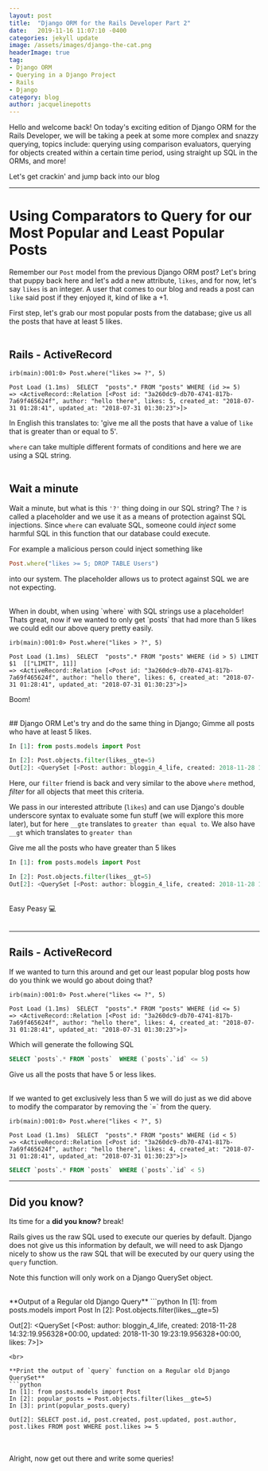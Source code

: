 ```yaml
---
layout: post
title:  "Django ORM for the Rails Developer Part 2"
date:   2019-11-16 11:07:10 -0400
categories: jekyll update
image: /assets/images/django-the-cat.png
headerImage: true
tag:
- Django ORM
- Querying in a Django Project
- Rails
- Django
category: blog
author: jacquelinepotts
---
```


Hello and welcome back! On today's exciting edition of Django ORM for the Rails Developer, we will be taking a peek at some more complex and snazzy querying, topics include: querying using comparison evaluators, querying for objects created within a certain time period, using straight up SQL in the ORMs, and more!


Let's get crackin' and jump back into our blog

---
# Using Comparators to Query for our Most Popular and Least Popular Posts

Remember our `Post` model from the previous Django ORM post? Let's bring that puppy back here and let's add a new attribute, `likes`, and for now, let's say `likes` is an integer. A user that comes to our blog and reads a post can `like` said post if they enjoyed it, kind of like a +1.

First step, let's grab our most popular posts from the database; give us all the posts that have at least 5 likes.
<br>
<br>


## Rails - ActiveRecord
```irb
irb(main):001:0> Post.where("likes >= ?", 5)

Post Load (1.1ms)  SELECT  "posts".* FROM "posts" WHERE (id >= 5)
=> <ActiveRecord::Relation [<Post id: "3a260dc9-db70-4741-817b-7a69f465624f", author: "hello there", likes: 5, created_at: "2018-07-31 01:28:41", updated_at: "2018-07-31 01:30:23">]>
```


In English this translates to: 'give me all the posts that have a value of `like` that is greater than or equal to 5'.

`where` can take multiple different formats of conditions and here we are using a SQL string.
<br>
<br>

## Wait a minute
Wait a minute, but what is this `'?'` thing doing in our SQL string? The `?` is called a placeholder and we use it as a means of protection against SQL injections. Since `where` can evaluate SQL, someone could _inject_ some harmful SQL in this function that our database could execute.

For example a malicious person could inject something like
```ruby
Post.where("likes >= 5; DROP TABLE Users")
```
into our system. The placeholder allows us to protect against SQL we are not expecting.

<br>
When in doubt, when using `where` with SQL strings use a placeholder!
<br>
Thats great, now if we wanted to only get `posts` that had more than 5 likes we could edit our above query pretty easily.

```irb
irb(main):001:0> Post.where("likes > ?", 5)

Post Load (1.1ms)  SELECT  "posts".* FROM "posts" WHERE (id > 5) LIMIT $1  [["LIMIT", 11]]
=> <ActiveRecord::Relation [<Post id: "3a260dc9-db70-4741-817b-7a69f465624f", author: "hello there", likes: 6, created_at: "2018-07-31 01:28:41", updated_at: "2018-07-31 01:30:23">]>
```


Boom!

<br>
## Django ORM
Let's try and do the same thing in Django; Gimme all posts who have at least 5 likes.

```python
In [1]: from posts.models import Post

In [2]: Post.objects.filter(likes__gte=5)
Out[2]: <QuerySet [<Post: author: bloggin_4_life, created: 2018-11-28 14:32:19.956328+00:00, likes: 5>]>
```

Here, our `filter` friend is back and very similar to the above `where` method, _filter_ for all objects that meet this criteria.

We pass in our interested attribute (`likes`) and can use Django's double underscore syntax to evaluate some fun stuff (we will explore this more later), but for here `__gte` translates to `greater than equal to`. We also have `__gt` which translates to `greater than`

Give me all the posts who have greater than 5 likes
```python
In [1]: from posts.models import Post

In [2]: Post.objects.filter(likes__gt=5)
Out[2]: <QuerySet [<Post: author: bloggin_4_life, created: 2018-11-28 14:32:19.956328+00:00, likes: 7>]>
```
<br>
Easy Peasy 💻
<br>
<br>


---

## Rails - ActiveRecord
If we wanted to turn this around and get our least popular blog posts how do you think we would go about doing that?


```irb
irb(main):001:0> Post.where("likes <= ?", 5)

Post Load (1.1ms)  SELECT  "posts".* FROM "posts" WHERE (id <= 5)
=> <ActiveRecord::Relation [<Post id: "3a260dc9-db70-4741-817b-7a69f465624f", author: "hello there", likes: 4, created_at: "2018-07-31 01:28:41", updated_at: "2018-07-31 01:30:23">]>
```

Which will generate the following SQL
```sql
SELECT `posts`.* FROM `posts`  WHERE (`posts`.`id` <= 5)
```
Give us all the posts that have 5 or less likes.

<br>
If we wanted to get exclusively less than 5 we will do just as we did above to modify the comparator by removing the `=` from the query.

```irb
irb(main):001:0> Post.where("likes < ?", 5)

Post Load (1.1ms)  SELECT  "posts".* FROM "posts" WHERE (id < 5)
=> <ActiveRecord::Relation [<Post id: "3a260dc9-db70-4741-817b-7a69f465624f", author: "hello there", likes: 4, created_at: "2018-07-31 01:28:41", updated_at: "2018-07-31 01:30:23">]>
```
```sql
SELECT `posts`.* FROM `posts`  WHERE (`posts`.`id` < 5)
```

---

## Did you know?
Its time for a **did you know?** break!

Rails gives us the raw SQL used to execute our queries by default. Django does not give us this information by default, we will need to ask Django nicely to show us the raw SQL that will be executed by our query using the `query` function.

Note this function will only work on a Django QuerySet object.

<br>
**Output of a Regular old Django Query**
```python
In [1]: from posts.models import Post
In [2]: Post.objects.filter(likes__gte=5)

Out[2]: <QuerySet [<Post: author: bloggin_4_life, created: 2018-11-28 14:32:19.956328+00:00, updated: 2018-11-30 19:23:19.956328+00:00, likes: 7>]>
```
<br>

**Print the output of `query` function on a Regular old Django QuerySet**
```python
In [1]: from posts.models import Post
In [2]: popular_posts = Post.objects.filter(likes__gte=5)
In [3]: print(popular_posts.query)

Out[2]: SELECT post.id, post.created, post.updated, post.author, post.likes FROM post WHERE post.likes >= 5
```
<br>
<br>
Alright, now get out there and write some queries!
